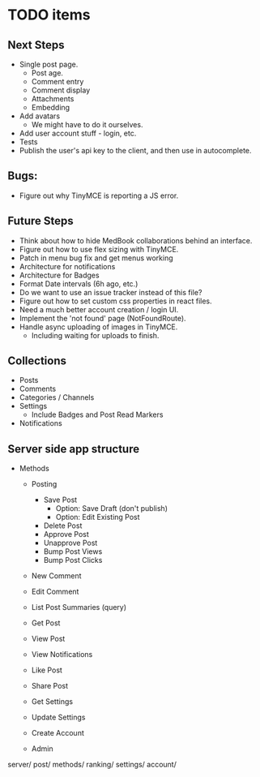 # TODO items

## Next Steps

* Single post page.
  * Post age.
  * Comment entry
  * Comment display
  * Attachments
  * Embedding
* Add avatars
  * We might have to do it ourselves.
* Add user account stuff - login, etc.
* Tests
* Publish the user's api key to the client, and then use in autocomplete.

## Bugs:

* Figure out why TinyMCE is reporting a JS error.

## Future Steps

* Think about how to hide MedBook collaborations behind an interface.
* Figure out how to use flex sizing with TinyMCE.
* Patch in menu bug fix and get menus working
* Architecture for notifications
* Architecture for Badges
* Format Date intervals (6h ago, etc.)
* Do we want to use an issue tracker instead of this file?
* Figure out how to set custom css properties in react files.
* Need a much better account creation / login UI.
* Implement the 'not found' page (NotFoundRoute).
* Handle async uploading of images in TinyMCE.
  * Including waiting for uploads to finish.

## Collections

* Posts
* Comments
* Categories / Channels
* Settings
  * Include Badges and Post Read Markers
* Notifications

## Server side app structure

* Methods
  * Posting
    * Save Post
      * Option: Save Draft (don't publish)
      * Option: Edit Existing Post
    * Delete Post
    * Approve Post
    * Unapprove Post
    * Bump Post Views
    * Bump Post Clicks

  * New Comment
  * Edit Comment
  * List Post Summaries (query)
  * Get Post
  * View Post
  * View Notifications
  * Like Post
  * Share Post
  * Get Settings
  * Update Settings
  * Create Account
  * Admin

server/
  post/
    methods/
  ranking/
  settings/
  account/
